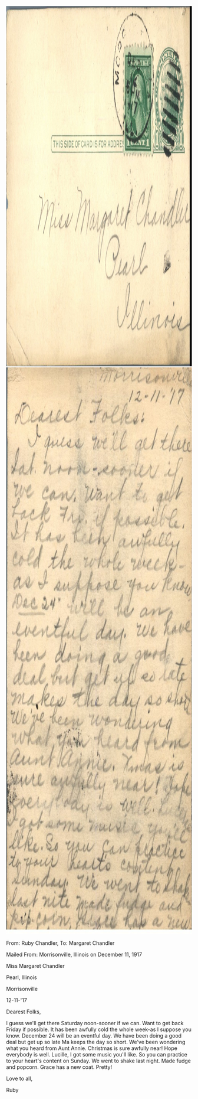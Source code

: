<html><body><a href="/wp-content/uploads/2014/04/postcard-2014-20140421_18070261_0066.jpg"><img class="alignnone size-full wp-image-328" src="/wp-content/uploads/2014/04/postcard-2014-20140421_18070261_0066.jpg" alt="postcard-2014-20140421_18070261_0066" width="1535" height="976"></a> <a href="/wp-content/uploads/2014/04/postcard-2014-20140421_18071028_0067.jpg"><img class="alignnone size-full wp-image-329" src="/wp-content/uploads/2014/04/postcard-2014-20140421_18071028_0067.jpg" alt="postcard-2014-20140421_18071028_0067" width="971" height="1534"></a>



From: Ruby Chandler, To: Margaret Chandler

Mailed From: Morrisonville, Illinois on December 11, 1917



Miss Margaret Chandler

Pearl, Illinois



Morrisonville

12-11-'17

Dearest Folks,

I guess we'll get there Saturday noon-sooner if we can. Want to get back Friday if possible. It has been awfully cold the whole week-as I suppose you know. December 24 will be an eventful day. We have been doing a good deal but get up so late Ma keeps the day so short. We've been wondering what you heard from Aunt Annie. Christmas is sure awfully near! Hope everybody is well. Lucille, I got some music you'll like. So you can practice to your heart's content on Sunday. We went to shake last night. Made fudge and popcorn. Grace has a new coat. Pretty!

Love to all,

Ruby</body></html>